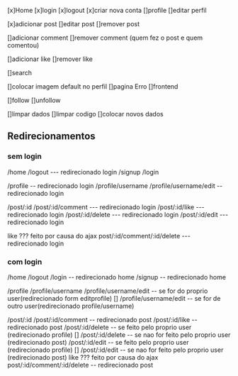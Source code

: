 [x]Home 
[x]login
[x]logout
[x]criar nova conta
[]profile
[]editar perfil

[x]adicionar post 
[]editar post 
[]remover post

[]adicionar comment
[]remover comment (quem fez o post e quem comentou)

[]adicionar like
[]remover like 

[]search 

[]colocar imagem default no perfil
[]pagina Erro
[]frontend

[]follow 
[]unfollow

[]limpar dados
[]limpar codigo
[]colocar novos dados 



## Redirecionamentos 
### sem login
/home
/logout --- redirecionado login
/signup
/login

/profile -- redirecionado login
/profile/username
/profile/username/edit -- redirecionado login

/post/:id
/post/:id/comment --- redirecionado login
/post/:id/like --- redirecionado login
/post/:id/delete --- redirecionado login
/post/:id/edit --- redirecionado login

like ??? feito por causa do ajax
post/:id/comment/:id/delete --- redirecionado login



### com login
/home
/logout 
/login -- redirecionado home
/signup -- redirecionado home

/profile
/profile/username 
/profile/username/edit -- se for do proprio user(redirecionado form editprofile)
[] /profile/username/edit -- se for de outro user(redirecionado profile/username)

/post/:id
/post/:id/comment -- redirecionado post
/post/:id/like -- redirecionado post
/post/:id/delete -- se feito pelo proprio user (redirecionado profile) 
[] /post/:id/delete -- se nao for feito pelo proprio user (redirecionado post)
/post/:id/edit -- se feito pelo proprio user (redirecionado profile)
[] /post/:id/edit -- se nao for feito pelo proprio user (redirecionado post)
like ??? feito por causa do ajax
post/:id/comment/:id/delete -- redirecionado post

